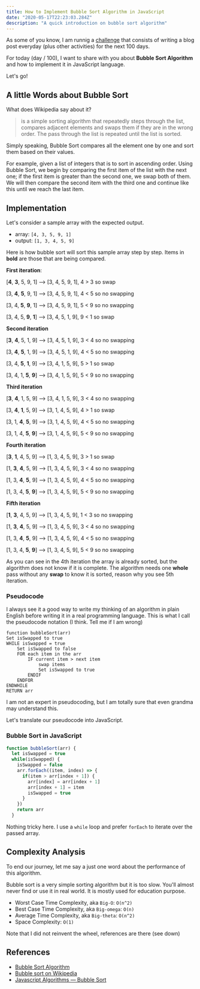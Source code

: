 ```yaml
---
title: How to Implement Bubble Sort Algorithm in JavaScript
date: "2020-05-17T22:23:03.284Z"
description: "A quick introduction on bubble sort algorithm"
---
```


As some of you know, I am runnig a [challenge](https://twitter.com/abelmbula/status/1260575365162041350) that consists of writing a blog post everyday (plus other activities) for the next 100 days.

For today (day / 100), I want to share with you about **Bubble Sort Algorithm** and how to implement it in JavaScript language.

Let's go!

## A little Words about Bubble Sort

What does Wikipedia say about it?

> is a simple sorting algorithm that repeatedly steps through the list, compares adjacent elements and swaps them if they are in the wrong order. The pass through the list is repeated until the list is sorted.

Simply speaking, Bubble Sort compares all the element one by one and sort them based on their values.

For example, given a list of integers that is to sort in ascending order. Using Bubble Sort, we begin by comparing the first item of the list with the next one; if the first item is greater than the second one, we swap both of them. We will then compare the second item with the third one and continue like this until we reach the last item.

## Implementation

Let's consider a sample array with the expected output.

- array: `[4, 3, 5, 9, 1]`
- output: `[1, 3, 4, 5, 9]`

Here is how bubble sort will sort this sample array step by step. Items in **bold** are those that are being compared.

**First iteration**:

[**4**, **3**, 5, 9, 1] --> [3, 4, 5, 9, 1], 4 > 3 so swap

[3, **4**, **5**, 9, 1] --> [3, 4, 5, 9, 1], 4 < 5 so no swapping

[3, 4, **5**, **9**, 1] --> [3, 4, 5, 9, 1], 5 < 9 so no swapping

[3, 4, 5, **9**, **1**] --> [3, 4, 5, 1, 9], 9 < 1 so swap

**Second iteration**

[**3**, **4**, 5, 1, 9] --> [3, 4, 5, 1, 9], 3 < 4 so no swapping

[3, **4**, **5**, 1, 9] --> [3, 4, 5, 1, 9], 4 < 5 so no swapping

[3, 4, **5**, **1**, 9] --> [3, 4, 1, 5, 9], 5 > 1 so swap

[3, 4, 1, **5**, **9**] --> [3, 4, 1, 5, 9], 5 < 9 so no swapping

**Third iteration**

[**3**, **4**, 1, 5, 9] --> [3, 4, 1, 5, 9], 3 < 4 so no swapping

[3, **4**, **1**, 5, 9] --> [3, 1, 4, 5, 9], 4 > 1 so swap

[3, 1, **4**, **5**, 9] --> [3, 1, 4, 5, 9], 4 < 5 so no swapping

[3, 1, 4, **5**, **9**] --> [3, 1, 4, 5, 9], 5 < 9 so no swapping

**Fourth iteration**

[**3**, **1**, 4, 5, 9] --> [1, 3, 4, 5, 9], 3 > 1 so swap

[1, **3**, **4**, 5, 9] --> [1, 3, 4, 5, 9], 3 < 4 so no swapping

[1, 3, **4**, **5**, 9] --> [1, 3, 4, 5, 9], 4 < 5 so no swapping

[1, 3, 4, **5**, **9**] --> [1, 3, 4, 5, 9], 5 < 9 so no swapping

**Fifth iteration**

[**1**, **3**, 4, 5, 9] --> [1, 3, 4, 5, 9], 1 < 3 so no swapping

[1, **3**, **4**, 5, 9] --> [1, 3, 4, 5, 9], 3 < 4 so no swapping

[1, 3, **4**, **5**, 9] --> [1, 3, 4, 5, 9], 4 < 5 so no swapping

[1, 3, 4, **5**, **9**] --> [1, 3, 4, 5, 9], 5 < 9 so no swapping

As you can see in the 4th iteration the array is already sorted, but the algorithm does not know if it is complete. The algorithm needs one **whole** pass without any **swap** to know it is sorted, reason why you see 5th iteration.


### Pseudocode
I always see it a good way to write my thinking of an algorithm in plain English before writing it in a real programming language. This is what I call the pseudocode notation (I think. Tell me if I am wrong)

```
function bubbleSort(arr)
Set isSwapped to true
WHILE isSwapped = true
    Set isSwapped to false
    FOR each item in the arr
        IF current item > next item
            swap items
            Set isSwapped to true
        ENDIF
    ENDFOR
ENDWHILE
RETURN arr
```

I am not an expert in pseudocoding, but I am totally sure that even grandma may understand this.

Let's translate our pseudocode into JavaScript.

### Bubble Sort in JavaScript

```js
function bubbleSort(arr) {
  let isSwapped = true
  while(isSwapped) {
    isSwapped = false
    arr.forEach((item, index) => {
      if(item > arr[index + 1]) {
        arr[index] = arr[index + 1]
        arr[index + 1] = item
        isSwapped = true
      }
    })
    return arr
  }
```
Nothing tricky here. I use a `while` loop and prefer `forEach` to iterate over the passed array.

## Complexity Analysis
To end our journey, let me say a just one word about the performance of this algorithm.

Bubble sort is a very simple sorting algorithm but it is too slow. You'll almost never find or use it in real world. It is mostly used for education purpose.

* Worst Case Time Complexity, aka `Big-O`: `O(n^2)`
* Best Case Time Complexity, aka `Big-omega`: `O(n)`
* Average Time Complexity, aka `Big-theta`: `O(n^2)`
* Space Complexity: `O(1)`

Note that I did not reinvent the wheel, references are there (see down)

## References
* [Bubble Sort Algorithm](https://www.studytonight.com/data-structures/bubble-sort)
* [Bubble sort on Wikipedia](https://en.wikipedia.org/wiki/Bubble_sort)
* [Javascript Algorithms — Bubble Sort](https://medium.com/javascript-algorithms/javascript-algorithms-bubble-sort-3d27f285c3b2)

